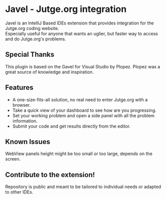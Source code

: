 # Javel - Jutge.org integration

Javel is an IntelliJ Based IDEs extension that provides integration for the Jutge.org coding website.  
Especially useful for anyone that wants an uglier, but faster way to access and do Jutge.org's problems.

## Special Thanks

This plugin is based on the Gavel for Visual Studio by Plopez.
Plopez was a great source of knowledge and inspiration.

## Features

- A one-size-fits-all solution, no real need to enter Jutge.org with a browser.
- Take a quick view of your dashboard to see how are you progressing.
- Set your working problem and open a side panel with all the problem information.
- Submit your code and get results directly from the editor.

## Known Issues

WebView panels height might be too small or too large, depends on the screen.

## Contribute to the extension!
Repository is public and meant to be tailored to individual needs or adapted to other IDEs.
